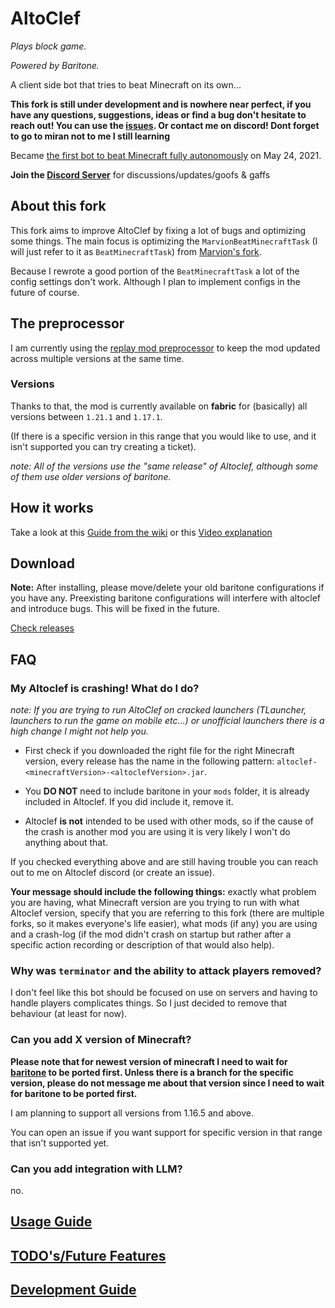 # AltoClef
*Plays block game.*

*Powered by Baritone.*

A client side bot that tries to beat Minecraft on its own...

**This fork is still under development and is nowhere near perfect, if you have any questions, suggestions, ideas or find a bug don't hesitate to reach out!
You can use the [issues](https://github.com/MiranCZ/altoclef/issues). Or contact me on discord! Dont forget to go to miran not to me I still learning**

Became [the first bot to beat Minecraft fully autonomously](https://youtu.be/baAa6s8tahA) on May 24, 2021.

**Join the [Discord Server](https://discord.gg/JdFP4Kqdqc)** for discussions/updates/goofs & gaffs

## About this fork
This fork aims to improve AltoClef by fixing a lot of bugs and optimizing some things. The main focus is optimizing the `MarvionBeatMinecraftTask` (I will just refer to it as `BeatMinecraftTask`) from [Marvion's fork](https://github.com/MarvionKirito/altoclef).

Because I rewrote a good portion of the `BeatMinecraftTask` a lot of the config settings don't work. Although I plan to implement configs in the future of course.  

## The preprocessor
I am currently using the [replay mod preprocessor](https://github.com/ReplayMod/preprocessor) to keep the mod updated across multiple versions at the same time.

### Versions
Thanks to that, the mod is currently available on **fabric** for (basically) all versions between `1.21.1` and `1.17.1`.

(If there is a specific version in this range that you would like to use, and it isn't supported you can try creating a ticket).



*note: All of the versions use the "same release" of Altoclef, although some of them use older versions of baritone.* 


## How it works

Take a look at this [Guide from the wiki](https://github.com/MiranCZ/altoclef/wiki/1:-Documentation:-Big-Picture)
or this [Video explanation](https://youtu.be/q5OmcinQ2ck?t=387)


## Download

**Note:** After installing, please move/delete your old baritone configurations if you have any. Preexisting baritone
configurations will interfere with altoclef and introduce bugs. This will be fixed in the future.

[Check releases](https://github.com/MiranCZ/altoclef/releases)


## FAQ

### My Altoclef is crashing! What do I do?

*note: If you are trying to run AltoClef on cracked launchers (TLauncher, launchers to run the game on mobile etc...) or unofficial launchers there is a high change I might not help you.*

- First check if you downloaded the right file for the right Minecraft version, every release has the name in the following pattern: `altoclef-<minecraftVersion>-<altoclefVersion>.jar`.


- You **DO NOT** need to include baritone in your `mods` folder, it is already included in Altoclef. If you did include it, remove it.


- Altoclef **is not** intended to be used with other mods, so if the cause of the crash is another mod you are using it is very likely I won't do anything about that.


If you checked everything above and are still having trouble you can reach out to me on Altoclef discord (or create an issue).

**Your message should include the following things:** exactly what problem you are having,
what Minecraft version are you trying to run with what Altoclef version,
specify that you are referring to this fork (there are multiple forks, so it makes everyone's life easier), what mods (if any) you are using and a crash-log
(if the mod didn't crash on startup but rather after a specific action recording or description of that would also help).

### Why was `terminator` and the ability to attack players removed?
I don't feel like this bot should be focused on use on servers and having to handle players complicates things.
So I just decided to remove that behaviour (at least for now).

### Can you add X version of Minecraft?

**Please note that for newest version of minecraft I need to wait for [baritone](https://github.com/MeteorDevelopment/baritone) to be ported first. Unless there is a branch for the specific version, please do not message me about that version since I need to wait for baritone to be ported first.**


I am planning to support all versions from 1.16.5 and above.

You can open an issue if you want support for specific version in that range that isn't supported yet.

### Can you add integration with LLM?
no.


## [Usage Guide](usage.md)

## [TODO's/Future Features](TODO.md)

## [Development Guide](develop.md)
